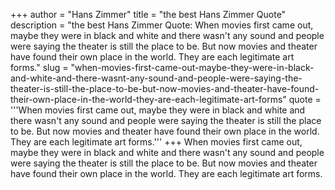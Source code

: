 +++
author = "Hans Zimmer"
title = "the best Hans Zimmer Quote"
description = "the best Hans Zimmer Quote: When movies first came out, maybe they were in black and white and there wasn't any sound and people were saying the theater is still the place to be. But now movies and theater have found their own place in the world. They are each legitimate art forms."
slug = "when-movies-first-came-out-maybe-they-were-in-black-and-white-and-there-wasnt-any-sound-and-people-were-saying-the-theater-is-still-the-place-to-be-but-now-movies-and-theater-have-found-their-own-place-in-the-world-they-are-each-legitimate-art-forms"
quote = '''When movies first came out, maybe they were in black and white and there wasn't any sound and people were saying the theater is still the place to be. But now movies and theater have found their own place in the world. They are each legitimate art forms.'''
+++
When movies first came out, maybe they were in black and white and there wasn't any sound and people were saying the theater is still the place to be. But now movies and theater have found their own place in the world. They are each legitimate art forms.
